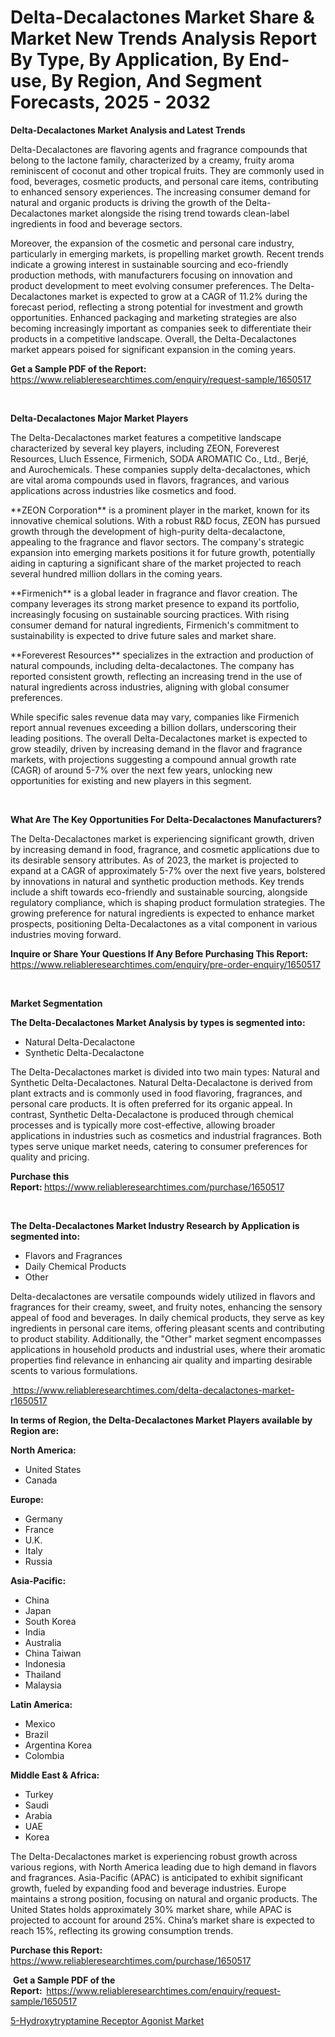 <p><h1>Delta-Decalactones Market Share & Market New Trends Analysis Report By Type, By Application, By End-use, By Region, And Segment Forecasts, 2025 - 2032</h1></p><p><strong>Delta-Decalactones Market Analysis and Latest Trends</strong></p>
<p><p>Delta-Decalactones are flavoring agents and fragrance compounds that belong to the lactone family, characterized by a creamy, fruity aroma reminiscent of coconut and other tropical fruits. They are commonly used in food, beverages, cosmetic products, and personal care items, contributing to enhanced sensory experiences. The increasing consumer demand for natural and organic products is driving the growth of the Delta-Decalactones market alongside the rising trend towards clean-label ingredients in food and beverage sectors.</p><p>Moreover, the expansion of the cosmetic and personal care industry, particularly in emerging markets, is propelling market growth. Recent trends indicate a growing interest in sustainable sourcing and eco-friendly production methods, with manufacturers focusing on innovation and product development to meet evolving consumer preferences. The Delta-Decalactones market is expected to grow at a CAGR of 11.2% during the forecast period, reflecting a strong potential for investment and growth opportunities. Enhanced packaging and marketing strategies are also becoming increasingly important as companies seek to differentiate their products in a competitive landscape. Overall, the Delta-Decalactones market appears poised for significant expansion in the coming years.</p></p>
<p><strong>Get a Sample PDF of the Report:&nbsp;</strong> <a href="https://www.reliableresearchtimes.com/enquiry/request-sample/1650517?utm_campaign=3493&utm_medium=2&utm_source=Github&utm_content=ia&utm_term=23032025&utm_id=delta-decalactones">https://www.reliableresearchtimes.com/enquiry/request-sample/1650517</a></p>
<p>&nbsp;</p>
<p><strong>Delta-Decalactones Major Market Players</strong></p>
<p><p>The Delta-Decalactones market features a competitive landscape characterized by several key players, including ZEON, Foreverest Resources, Lluch Essence, Firmenich, SODA AROMATIC Co., Ltd., Berjé, and Aurochemicals. These companies supply delta-decalactones, which are vital aroma compounds used in flavors, fragrances, and various applications across industries like cosmetics and food.</p><p>**ZEON Corporation** is a prominent player in the market, known for its innovative chemical solutions. With a robust R&D focus, ZEON has pursued growth through the development of high-purity delta-decalactone, appealing to the fragrance and flavor sectors. The company's strategic expansion into emerging markets positions it for future growth, potentially aiding in capturing a significant share of the market projected to reach several hundred million dollars in the coming years.</p><p>**Firmenich** is a global leader in fragrance and flavor creation. The company leverages its strong market presence to expand its portfolio, increasingly focusing on sustainable sourcing practices. With rising consumer demand for natural ingredients, Firmenich's commitment to sustainability is expected to drive future sales and market share.</p><p>**Foreverest Resources** specializes in the extraction and production of natural compounds, including delta-decalactones. The company has reported consistent growth, reflecting an increasing trend in the use of natural ingredients across industries, aligning with global consumer preferences.</p><p>While specific sales revenue data may vary, companies like Firmenich report annual revenues exceeding a billion dollars, underscoring their leading positions. The overall Delta-Decalactones market is expected to grow steadily, driven by increasing demand in the flavor and fragrance markets, with projections suggesting a compound annual growth rate (CAGR) of around 5-7% over the next few years, unlocking new opportunities for existing and new players in this segment.</p></p>
<p>&nbsp;</p>
<p><strong>What Are The Key Opportunities For Delta-Decalactones Manufacturers?</strong></p>
<p><p>The Delta-Decalactones market is experiencing significant growth, driven by increasing demand in food, fragrance, and cosmetic applications due to its desirable sensory attributes. As of 2023, the market is projected to expand at a CAGR of approximately 5-7% over the next five years, bolstered by innovations in natural and synthetic production methods. Key trends include a shift towards eco-friendly and sustainable sourcing, alongside regulatory compliance, which is shaping product formulation strategies. The growing preference for natural ingredients is expected to enhance market prospects, positioning Delta-Decalactones as a vital component in various industries moving forward.</p></p>
<p><strong>Inquire or Share Your Questions If Any Before Purchasing This Report:</strong> <a href="https://www.reliableresearchtimes.com/enquiry/pre-order-enquiry/1650517?utm_campaign=3493&utm_medium=2&utm_source=Github&utm_content=ia&utm_term=23032025&utm_id=delta-decalactones">https://www.reliableresearchtimes.com/enquiry/pre-order-enquiry/1650517</a></p>
<p>&nbsp;</p>
<p><strong>Market Segmentation</strong></p>
<p><strong>The Delta-Decalactones Market Analysis by types is segmented into:</strong></p>
<p><ul><li>Natural Delta-Decalactone</li><li>Synthetic Delta-Decalactone</li></ul></p>
<p><p>The Delta-Decalactones market is divided into two main types: Natural and Synthetic Delta-Decalactones. Natural Delta-Decalactone is derived from plant extracts and is commonly used in food flavoring, fragrances, and personal care products. It is often preferred for its organic appeal. In contrast, Synthetic Delta-Decalactone is produced through chemical processes and is typically more cost-effective, allowing broader applications in industries such as cosmetics and industrial fragrances. Both types serve unique market needs, catering to consumer preferences for quality and pricing.</p></p>
<p><strong>Purchase this Report:&nbsp;</strong><a href="https://www.reliableresearchtimes.com/purchase/1650517?utm_campaign=3493&utm_medium=2&utm_source=Github&utm_content=ia&utm_term=23032025&utm_id=delta-decalactones">https://www.reliableresearchtimes.com/purchase/1650517</a></p>
<p>&nbsp;</p>
<p><strong>The Delta-Decalactones Market Industry Research by Application is segmented into:</strong></p>
<p><ul><li>Flavors and Fragrances</li><li>Daily Chemical Products</li><li>Other</li></ul></p>
<p><p>Delta-decalactones are versatile compounds widely utilized in flavors and fragrances for their creamy, sweet, and fruity notes, enhancing the sensory appeal of food and beverages. In daily chemical products, they serve as key ingredients in personal care items, offering pleasant scents and contributing to product stability. Additionally, the "Other" market segment encompasses applications in household products and industrial uses, where their aromatic properties find relevance in enhancing air quality and imparting desirable scents to various formulations.</p></p>
<p><a href="https://www.reliableresearchtimes.com/delta-decalactones-market-r1650517?utm_campaign=3493&utm_medium=2&utm_source=Github&utm_content=ia&utm_term=23032025&utm_id=delta-decalactones">&nbsp;https://www.reliableresearchtimes.com/delta-decalactones-market-r1650517</a></p>
<p><strong>In terms of Region, the Delta-Decalactones Market Players available by Region are:</strong></p>
<p>
    <p> <strong> North America: </strong>
        <ul>
            <li>United States</li>
            <li>Canada</li>
        </ul>
        </p> 
    <p> <strong> Europe: </strong>
        <ul>
            <li>Germany</li>
            <li>France</li>
            <li>U.K.</li>
            <li>Italy</li>
            <li>Russia</li>
        </ul>
        </p> 
    <p> <strong> Asia-Pacific: </strong>
        <ul>
            <li>China</li>
            <li>Japan</li>
            <li>South Korea</li>
            <li>India</li>
            <li>Australia</li>
            <li>China Taiwan</li>
            <li>Indonesia</li>
            <li>Thailand</li>
            <li>Malaysia</li>
        </ul>
        </p> 
    <p> <strong> Latin America: </strong>
        <ul>
            <li>Mexico</li>
            <li>Brazil</li>
            <li>Argentina Korea</li>
            <li>Colombia</li>
        </ul>
        </p> 
    <p> <strong> Middle East & Africa: </strong>
        <ul>
            <li>Turkey</li>
            <li>Saudi</li>
            <li>Arabia</li>
            <li>UAE</li>
            <li>Korea</li>
        </ul>
    </p>
    </p>
<p><p>The Delta-Decalactones market is experiencing robust growth across various regions, with North America leading due to high demand in flavors and fragrances. Asia-Pacific (APAC) is anticipated to exhibit significant growth, fueled by expanding food and beverage industries. Europe maintains a strong position, focusing on natural and organic products. The United States holds approximately 30% market share, while APAC is projected to account for around 25%. China’s market share is expected to reach 15%, reflecting its growing consumption trends.</p></p>
<p><strong>Purchase this Report: </strong><a href="https://www.reliableresearchtimes.com/purchase/1650517?utm_campaign=3493&utm_medium=2&utm_source=Github&utm_content=ia&utm_term=23032025&utm_id=delta-decalactones">https://www.reliableresearchtimes.com/purchase/1650517</a></p>
<p>&nbsp;<strong>Get a Sample PDF of the Report:&nbsp;&nbsp;</strong><a href="https://www.reliableresearchtimes.com/enquiry/request-sample/1650517?utm_campaign=3493&utm_medium=2&utm_source=Github&utm_content=ia&utm_term=23032025&utm_id=delta-decalactones">https://www.reliableresearchtimes.com/enquiry/request-sample/1650517</a></p>
<p><strong></strong></p>
<p><p><a href="https://github.com/guzasbahsas/Market-Research-Report-List-1/blob/main/5-hydroxytryptamine-receptor-agonist-market.md?utm_campaign=3493&utm_medium=2&utm_source=Github&utm_content=ia&utm_term=23032025&utm_id=delta-decalactones">5-Hydroxytryptamine Receptor Agonist Market</a></p></p>